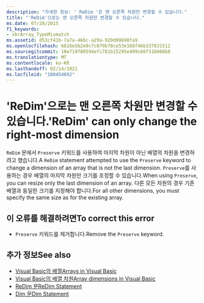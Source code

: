 ```yaml
---
description: "자세한 정보: ' ReDim '은 맨 오른쪽 차원만 변경할 수 있습니다."
title: "'ReDim'으로는 맨 오른쪽 차원만 변경할 수 있습니다."
ms.date: 07/20/2015
f1_keywords:
- vbrArray_TypeMismatch
ms.assetid: d53cf41b-7a7a-466c-a29a-920d99698fa9
ms.openlocfilehash: 6816e5b2e9c7c079b78ce53e168f46b337831512
ms.sourcegitcommit: 10e719780594efc781b15295e499c66f316068b8
ms.translationtype: MT
ms.contentlocale: ko-KR
ms.lasthandoff: 02/14/2021
ms.locfileid: "100454692"
---
```

# <a name="redim-can-only-change-the-right-most-dimension"></a><span data-ttu-id="922f9-103">'ReDim'으로는 맨 오른쪽 차원만 변경할 수 있습니다.</span><span class="sxs-lookup"><span data-stu-id="922f9-103">'ReDim' can only change the right-most dimension</span></span>

<span data-ttu-id="922f9-104">`ReDim` 문에서 `Preserve` 키워드를 사용하여 마지막 차원이 아닌 배열의 차원을 변경하려고 했습니다.</span><span class="sxs-lookup"><span data-stu-id="922f9-104">A `ReDim` statement attempted to use the `Preserve` keyword to change a dimension of an array that is not the last dimension.</span></span> <span data-ttu-id="922f9-105">`Preserve`를 사용하는 경우 배열의 마지막 차원만 크기를 조정할 수 있습니다.</span><span class="sxs-lookup"><span data-stu-id="922f9-105">When using `Preserve`, you can resize only the last dimension of an array.</span></span> <span data-ttu-id="922f9-106">다른 모든 차원의 경우 기존 배열과 동일한 크기를 지정해야 합니다.</span><span class="sxs-lookup"><span data-stu-id="922f9-106">For all other dimensions, you must specify the same size as for the existing array.</span></span>  
  
## <a name="to-correct-this-error"></a><span data-ttu-id="922f9-107">이 오류를 해결하려면</span><span class="sxs-lookup"><span data-stu-id="922f9-107">To correct this error</span></span>  
  
- <span data-ttu-id="922f9-108">`Preserve` 키워드를 제거합니다.</span><span class="sxs-lookup"><span data-stu-id="922f9-108">Remove the `Preserve` keyword.</span></span>  
  
## <a name="see-also"></a><span data-ttu-id="922f9-109">추가 정보</span><span class="sxs-lookup"><span data-stu-id="922f9-109">See also</span></span>

- [<span data-ttu-id="922f9-110">Visual Basic의 배열</span><span class="sxs-lookup"><span data-stu-id="922f9-110">Arrays in Visual Basic</span></span>](../programming-guide/language-features/arrays/index.md)
- [<span data-ttu-id="922f9-111">Visual Basic의 배열 차원</span><span class="sxs-lookup"><span data-stu-id="922f9-111">Array dimensions in Visual Basic</span></span>](../programming-guide/language-features/arrays/array-dimensions.md)
- [<span data-ttu-id="922f9-112">ReDim 문</span><span class="sxs-lookup"><span data-stu-id="922f9-112">ReDim Statement</span></span>](../language-reference/statements/redim-statement.md)
- [<span data-ttu-id="922f9-113">Dim 문</span><span class="sxs-lookup"><span data-stu-id="922f9-113">Dim Statement</span></span>](../language-reference/statements/dim-statement.md)
